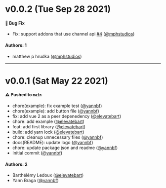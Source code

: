 # v0.0.2 (Tue Sep 28 2021)

#### 🐛 Bug Fix

- Fix: support addons that use channel api [#4](https://github.com/storybookjs/testing-vue/pull/4) ([@mphstudios](https://github.com/mphstudios))

#### Authors: 1

- matthew p hrudka ([@mphstudios](https://github.com/mphstudios))

---

# v0.0.1 (Sat May 22 2021)

#### ⚠️ Pushed to `main`

- chore(example): fix example test ([@yannbf](https://github.com/yannbf))
- chore(example): add button file ([@yannbf](https://github.com/yannbf))
- fix: add vue 2 as a peer depenedency ([@elevatebart](https://github.com/elevatebart))
- chore: add example ([@elevatebart](https://github.com/elevatebart))
- feat: add first library ([@elevatebart](https://github.com/elevatebart))
- build: add yarn lock ([@elevatebart](https://github.com/elevatebart))
- chore: cleanup unnecessary files ([@yannbf](https://github.com/yannbf))
- docs(README): update logo ([@yannbf](https://github.com/yannbf))
- chore: update package json and readme ([@yannbf](https://github.com/yannbf))
- Initial commit ([@yannbf](https://github.com/yannbf))

#### Authors: 2

- Barthélémy Ledoux ([@elevatebart](https://github.com/elevatebart))
- Yann Braga ([@yannbf](https://github.com/yannbf))
